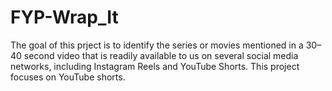 # FYP-Wrap_It
The goal of this prject is to identify the series or movies mentioned in a 30–40 second video that is readily available to us on several social media networks, including Instagram Reels and YouTube Shorts. This project focuses on YouTube shorts.
